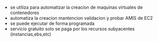 - se utiliza para automatizar la creacion de maquinas virtuales de contenedores
- automatiza la creacion mantencion validacion y probar AMIS de EC2
- se puede ejecutar de forma programada
- servicio gratuito solo se paga por los recursos subyacentes (instancias,ebs,etc)